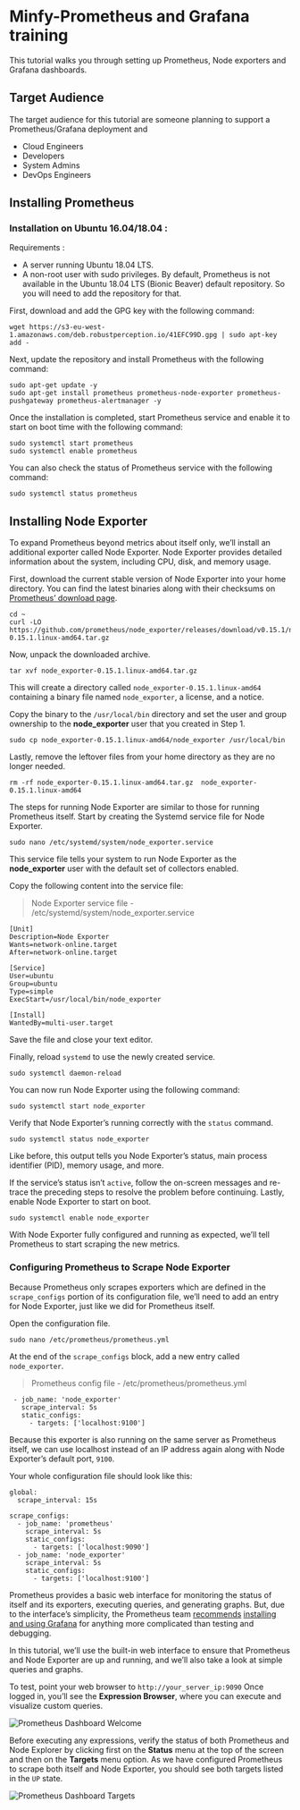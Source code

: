 # Minfy-Prometheus and Grafana training
This tutorial walks you through setting up Prometheus, Node exporters and Grafana dashboards.
## Target Audience
The target audience for this tutorial are someone planning to support a Prometheus/Grafana deployment and 

 - Cloud Engineers
 - Developers
 - System Admins
 - DevOps Engineers

## Installing Prometheus

### Installation on Ubuntu 16.04/18.04 :

Requirements :
-   A server running Ubuntu 18.04 LTS.
-   A non-root user with sudo privileges.
By default, Prometheus is not available in the Ubuntu 18.04 LTS (Bionic Beaver) default repository. So you will need to add the repository for that.

First, download and add the GPG key with the following command:

```
wget https://s3-eu-west-1.amazonaws.com/deb.robustperception.io/41EFC99D.gpg | sudo apt-key add -
```

Next, update the repository and install Prometheus with the following command:

```
sudo apt-get update -y
sudo apt-get install prometheus prometheus-node-exporter prometheus-pushgateway prometheus-alertmanager -y
```

Once the installation is completed, start Prometheus service and enable it to start on boot time with the following command:

```
sudo systemctl start prometheus
sudo systemctl enable prometheus
```

You can also check the status of Prometheus service with the following command:

```
sudo systemctl status prometheus
```
## Installing Node Exporter

To expand Prometheus beyond metrics about itself only, we’ll install an additional exporter called Node Exporter. Node Exporter provides detailed information about the system, including CPU, disk, and memory usage.

First, download the current stable version of Node Exporter into your home directory. You can find the latest binaries along with their checksums on  [Prometheus’ download page](https://prometheus.io/download/).

```
cd ~
curl -LO https://github.com/prometheus/node_exporter/releases/download/v0.15.1/node_exporter-0.15.1.linux-amd64.tar.gz
```
Now, unpack the downloaded archive.

```
tar xvf node_exporter-0.15.1.linux-amd64.tar.gz
```

This will create a directory called  `node_exporter-0.15.1.linux-amd64`  containing a binary file named  `node_exporter`, a license, and a notice.

Copy the binary to the  `/usr/local/bin`  directory and set the user and group ownership to the  **node_exporter**  user that you created in Step 1.

```
sudo cp node_exporter-0.15.1.linux-amd64/node_exporter /usr/local/bin
```

Lastly, remove the leftover files from your home directory as they are no longer needed.

```
rm -rf node_exporter-0.15.1.linux-amd64.tar.gz  node_exporter-0.15.1.linux-amd64
```
The steps for running Node Exporter are similar to those for running Prometheus itself. Start by creating the Systemd service file for Node Exporter.
```
sudo nano /etc/systemd/system/node_exporter.service
```

This service file tells your system to run Node Exporter as the  **node_exporter**  user with the default set of collectors enabled.

Copy the following content into the service file:

> Node Exporter service file - /etc/systemd/system/node_exporter.service

```
[Unit]
Description=Node Exporter
Wants=network-online.target
After=network-online.target

[Service]
User=ubuntu
Group=ubuntu
Type=simple
ExecStart=/usr/local/bin/node_exporter

[Install]
WantedBy=multi-user.target

```
Save the file and close your text editor.

Finally, reload  `systemd`  to use the newly created service.

```
sudo systemctl daemon-reload
```

You can now run Node Exporter using the following command:

```
sudo systemctl start node_exporter
```

Verify that Node Exporter’s running correctly with the  `status`  command.

```
sudo systemctl status node_exporter
```

Like before, this output tells you Node Exporter’s status, main process identifier (PID), memory usage, and more.

If the service’s status isn’t  `active`, follow the on-screen messages and re-trace the preceding steps to resolve the problem before continuing.
Lastly, enable Node Exporter to start on boot.

```
sudo systemctl enable node_exporter
```

With Node Exporter fully configured and running as expected, we’ll tell Prometheus to start scraping the new metrics.

### Configuring Prometheus to Scrape Node Exporter
Because Prometheus only scrapes exporters which are defined in the  `scrape_configs`  portion of its configuration file, we’ll need to add an entry for Node Exporter, just like we did for Prometheus itself.

Open the configuration file.
```
sudo nano /etc/prometheus/prometheus.yml
```

At the end of the  `scrape_configs`  block, add a new entry called  `node_exporter`.

> Prometheus config file  - /etc/prometheus/prometheus.yml

```
 - job_name: 'node_exporter'
   scrape_interval: 5s
   static_configs:
     - targets: ['localhost:9100']  
```

Because this exporter is also running on the same server as Prometheus itself, we can use localhost instead of an IP address again along with Node Exporter’s default port,  `9100`.

Your whole configuration file should look like this:

```
global:
  scrape_interval: 15s

scrape_configs:
  - job_name: 'prometheus'
    scrape_interval: 5s
    static_configs:
      - targets: ['localhost:9090']
  - job_name: 'node_exporter'
    scrape_interval: 5s
    static_configs:
      - targets: ['localhost:9100']  
```
Prometheus provides a basic web interface for monitoring the status of itself and its exporters, executing queries, and generating graphs. But, due to the interface’s simplicity, the Prometheus team  [recommends](https://prometheus.io/docs/visualization/browser/)  [installing and using Grafana](https://prometheus.io/docs/visualization/grafana/)  for anything more complicated than testing and debugging.

In this tutorial, we’ll use the built-in web interface to ensure that Prometheus and Node Exporter are up and running, and we’ll also take a look at simple queries and graphs.

To test, point your web browser to  `http://your_server_ip:9090`
Once logged in, you’ll see the  **Expression Browser**, where you can execute and visualize custom queries.

![Prometheus Dashboard Welcome](http://assets.digitalocean.com/articles/install-prometheus-on-ubuntu-16-04/Prometheus-Dashboard-Welcome.png)

Before executing any expressions, verify the status of both Prometheus and Node Explorer by clicking first on the  **Status**  menu at the top of the screen and then on the  **Targets**  menu option. As we have configured Prometheus to scrape both itself and Node Exporter, you should see both targets listed in the  `UP`  state.

![Prometheus Dashboard Targets](http://assets.digitalocean.com/articles/install-prometheus-on-ubuntu-16-04/Prometheus-Dashboard-Targets.png)
